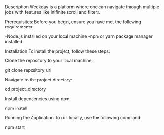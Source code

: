### 
Description
Weekday is a platform where one can navigate through multiple jobs with features like inifinite scroll and filters.

Prerequisites:
Before you begin, ensure you have met the following requirements:

-Node.js installed on your local machine
-npm or yarn package manager installed

Installation
To install the project, follow these steps:

Clone the repository to your local machine:

git clone repository_url

Navigate to the project directory:

cd project_directory

Install dependencies using npm:

npm install

Running the Application
To run locally, use the following command:

npm start

###